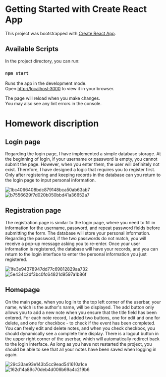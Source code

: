 # Getting Started with Create React App

This project was bootstrapped with [Create React App](https://github.com/facebook/create-react-app).

## Available Scripts

In the project directory, you can run:

### `npm start`

Runs the app in the development mode.\
Open [http://localhost:3000](http://localhost:3000) to view it in your browser.

The page will reload when you make changes.\
You may also see any lint errors in the console.


# Homework discription

## Login page

Regarding the login page, I have implemented a simple database storage. At the beginning of login, if your username or password is empty, you cannot submit the page. However, when you enter them, the user will definitely not exist. Therefore, I have designed a logic that requires you to register first. Only after registering and keeping records in the database can you return to the login page to input personal information.

![1bc4066408bdc879148bca50ab63ab7](https://github.com/Zhihong9863/CSC436-Web-Application/assets/129224800/660eb354-4f2b-4f27-b44b-dc18d1e3bd70)
![b7556629f7d020b050bbd41a36652a7](https://github.com/Zhihong9863/CSC436-Web-Application/assets/129224800/50d05f52-bd5f-40ca-8991-3122b4b3b7b8)


## Registration page

The registration page is similar to the login page, where you need to fill in information for the username, password, and repeat password fields before submitting the form. The database will store your personal information. Regarding the password, if the two passwords do not match, you will receive a pop-up message asking you to re-enter. Once your user information is registered, the database will have your records, and you can return to the login interface to enter the personal information you just registered.

![1fe3e94378947dd77c69812829aa732](https://github.com/Zhihong9863/CSC436-Web-Application/assets/129224800/ed83c22b-17bd-4449-918f-8ff59aa3db71)
![5e434c2df3bc0fc64821d9597a1b86f](https://github.com/Zhihong9863/CSC436-Web-Application/assets/129224800/db07744d-e9fe-4547-ae87-98196f73598d)

## Homepage

On the main page, when you log in to the top left corner of the userbar, your name, which is the author's name, will be displayed. The add button only allows you to add a new note when you ensure that the title field has been entered. For each note record, I added two buttons, one for edit and one for delete, and one for checkbox - to check if the event has been completed. You can freely edit and delete notes, and when you check checkbox, you should dynamically see a complete time display. There is a logout button in the upper right corner of the userbar, which will automatically redirect back to the login interface. As long as you have not restarted the project, you should be able to see that all your notes have been saved when logging in again.

![29c33ae93e143b5cc9ead541610a1ce](https://github.com/Zhihong9863/CSC436-Web-Application/assets/129224800/5ef687a5-02f4-4716-84fc-c82d691b6a68)
![162d14a89c70deb4d006b69a4c219b6](https://github.com/Zhihong9863/CSC436-Web-Application/assets/129224800/93a215b2-23b2-478e-ac14-c2c970ef9556)





